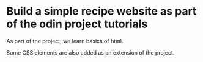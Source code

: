 # Build a simple recipe website as part of the odin project tutorials

As part of the project, we learn basics of html.

Some CSS elements are also added as an extension of the project.
